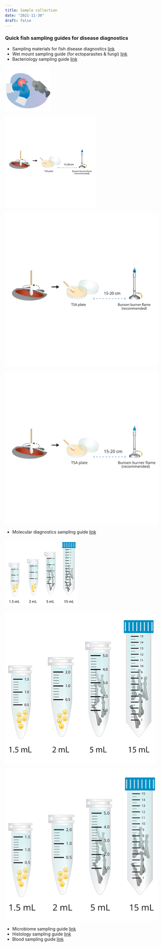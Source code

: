 ```yaml
---
title: Sample collection
date: "2021-11-30"
draft: false
---
```


### Quick fish sampling guides for disease diagnostics

- Sampling materials for fish disease diagnostics [link](https://hdl.handle.net/20.500.12348/4836)
- Wet mount sampling guide (for ectoparasites & fungi) [link](https://hdl.handle.net/20.500.12348/4837)
- Bacteriology sampling guide [link](https://hdl.handle.net/20.500.12348/4840) 

![icon](/Icon_Manuscript-09.png) 

![icon](/Bact_300web.png)

![icon](/Bact_full.png)

![icon](/Bact.svg)

- Molecular diagnostics sampling guide [link](https://hdl.handle.net/20.500.12348/4841)

![icon](/test3.png)

![icon](/Molecular-03.png)

![icon](/Molecular-03.svg)

- Microbiome sampling guide [link](https://hdl.handle.net/20.500.12348/4838)
- Histology sampling guide [link](https://hdl.handle.net/20.500.12348/4842)
- Blood sampling guide [link](https://hdl.handle.net/20.500.12348/4839)






